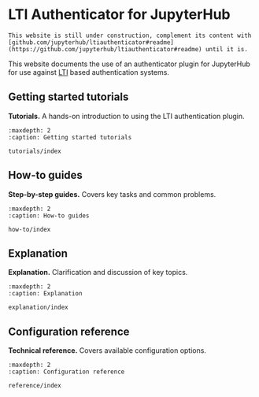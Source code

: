# LTI Authenticator for JupyterHub

```{warning} Incomplete documentation
This website is still under construction, complement its content with [github.com/jupyterhub/ltiauthenticator#readme](https://github.com/jupyterhub/ltiauthenticator#readme) until it is.
```

This website documents the use of an authenticator plugin for JupyterHub for use
against [LTI](https://en.wikipedia.org/wiki/Learning_Tools_Interoperability)
based authentication systems.

## Getting started tutorials

**Tutorials.** A hands-on introduction to using the LTI authentication plugin.

```{toctree}
:maxdepth: 2
:caption: Getting started tutorials

tutorials/index
```

## How-to guides

**Step-by-step guides.** Covers key tasks and common problems.

```{toctree}
:maxdepth: 2
:caption: How-to guides

how-to/index
```

## Explanation

**Explanation.** Clarification and discussion of key topics.

```{toctree}
:maxdepth: 2
:caption: Explanation

explanation/index
```

## Configuration reference

**Technical reference.** Covers available configuration options.

```{toctree}
:maxdepth: 2
:caption: Configuration reference

reference/index
```
